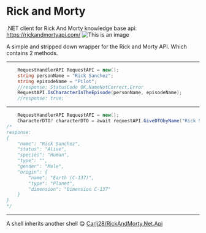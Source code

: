 # Rick and Morty 
.NET client for Rick And Morty knowledge base api: https://rickandmortyapi.com/
![This is an image](https://rickandmortyapi.com/api/character/avatar/487.jpeg)

A simple and stripped down wrapper for the Rick and Morty API. 
Which contains 2 methods.

---
```cs
    RequestHandlerAPI RequestAPI = new();
	string personName = "Rick Sanchez";
	string episodeName = "Pilot";
	//response: StatusCode OK,NameNotCorrect,Error
	RequestAPI.IsСharacterInTheEpisode(personName, episodeName);
	//response: true;
```

---
```cs
	RequestHandlerAPI RequestAPI = new();
	CharacterDTO? characterDTO = await requestAPI.GiveDTObyName("Rick Sanchez");
/* 
response: 
{   
    "name": "Rick Sanchez",
    "status": "Alive",
    "species": "Human",
    "type": "",
    "gender": "Male",
    "origin": {
        "name": "Earth (C-137)",
        "type": "Planet",
        "dimension": "Dimension C-137"
    }
}
*/
```
---

A shell inherits another shell :yum:
[Carlj28/RickAndMorty.Net.Api](https://github.com/Carlj28/RickAndMorty.Net.Api)


